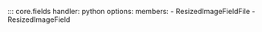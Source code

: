 ::: core.fields
    handler: python
    options:
        members:
            - ResizedImageFieldFile
            - ResizedImageField